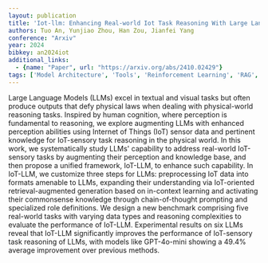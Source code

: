 ```yaml
---
layout: publication
title: 'Iot-llm: Enhancing Real-world Iot Task Reasoning With Large Language Models'
authors: Tuo An, Yunjiao Zhou, Han Zou, Jianfei Yang
conference: "Arxiv"
year: 2024
bibkey: an2024iot
additional_links:
  - {name: "Paper", url: "https://arxiv.org/abs/2410.02429"}
tags: ['Model Architecture', 'Tools', 'Reinforcement Learning', 'RAG', 'GPT', 'Prompting', 'In-Context Learning']
---
```

Large Language Models (LLMs) excel in textual and visual tasks but often produce outputs that defy physical laws when dealing with physical-world reasoning tasks. Inspired by human cognition, where perception is fundamental to reasoning, we explore augmenting LLMs with enhanced perception abilities using Internet of Things (IoT) sensor data and pertinent knowledge for IoT-sensory task reasoning in the physical world. In this work, we systematically study LLMs' capability to address real-world IoT-sensory tasks by augmenting their perception and knowledge base, and then propose a unified framework, IoT-LLM, to enhance such capability. In IoT-LLM, we customize three steps for LLMs: preprocessing IoT data into formats amenable to LLMs, expanding their understanding via IoT-oriented retrieval-augmented generation based on in-context learning and activating their commonsense knowledge through chain-of-thought prompting and specialized role definitions. We design a new benchmark comprising five real-world tasks with varying data types and reasoning complexities to evaluate the performance of IoT-LLM. Experimental results on six LLMs reveal that IoT-LLM significantly improves the performance of IoT-sensory task reasoning of LLMs, with models like GPT-4o-mini showing a 49.4% average improvement over previous methods.
